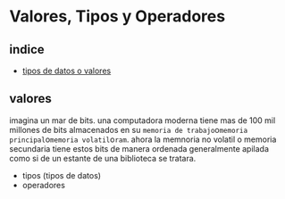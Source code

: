 # Valores, Tipos y Operadores
## indice
- [ tipos de datos o valores](#valores)
## valores
imagina un mar de bits. una computadora moderna tiene mas de 100 mil millones de bits almacenados en su `memoria de trabajo`o`memoria principal`o`memoria volatil`o`ram`.
ahora la memnoria no volatil o memoria secundaria tiene estos bits de manera ordenada generalmente apilada como si de un estante de una biblioteca se tratara.
- tipos (tipos de datos)
- operadores